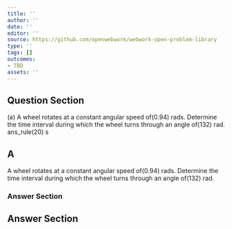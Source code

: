 ```yaml
---
title: ''
author: ''
date: ''
editor: ''
source: https://github.com/openwebwork/webwork-open-problem-library
type: ''
tags: []
outcomes:
- TBD
assets: ''
---
```


## Question Section 

  
  
(a) A wheel rotates at a constant angular speed of(0.94) rads. Determine the time interval during which the wheel turns through an angle of(132) rad. 
 ans_rule(20) s

## A
A wheel rotates at a constant angular speed of(0.94) rads. Determine the time interval during which the wheel turns through an angle of(132) rad. 
### Answer Section


## Answer Section

